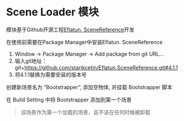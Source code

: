 # Scene Loader 模块

模块基于Github开源工程[Eflatun. SceneReference](https://github.com/starikcetin/Eflatun.SceneReference)开发

在使用前需要在Package Manager中安装Eflatun. SceneReference

1. Window -> Package Manager -> Add package from git URL...
2. 输入git地址：git+https://github.com/starikcetin/Eflatun.SceneReference.git#4.1.1
3. 将4.1.1替换为需要安装的版本号

创建新场景名为 “Bootstrapper”, 添加空物体, 并挂载 Bootstrapper 脚本

在 Build Setting 中将 Bootstrapper 添加到第一个场景

> 该场景作为第一个加载的场景，且不该在任何时候被卸载
